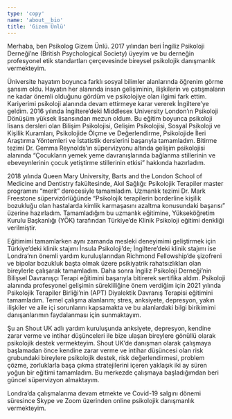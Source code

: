 ```yaml
---
type: 'copy'
name: 'about__bio'
title: 'Gizem Ünlü'
---
```


Merhaba, ben Psikolog Gizem Ünlü. 2017 yılından beri İngiliz Psikoloji Derneği’ne (British Psychological Society) üyeyim ve bu derneğin profesyonel etik standartları çerçevesinde bireysel psikolojik danışmanlık vermekteyim.

Üniversite hayatım boyunca farklı sosyal bilimler alanlarında öğrenim görme şansım oldu. Hayatın her alanında insan gelişiminin, ilişkilerin ve çatışmaların ne kadar önemli olduğunu gördüm ve psikolojiye olan ilgimi fark ettim. Kariyerimi psikoloji alanında devam ettirmeye karar vererek İngiltere’ye geldim. 2016 yılında İngiltere’deki Middlesex University London’ın Psikoloji Dönüşüm yüksek lisansından mezun oldum. Bu eğitim boyunca psikoloji lisans dersleri olan Bilişim Psikolojisi, Gelişim Psikolojisi, Sosyal Psikoloji ve Kişilik Kuramları, Psikolojide Ölçme ve Değerlendirme, Psikolojide İleri Araştırma Yöntemleri ve İstatistik derslerini başarıyla tamamladım. Bitirme tezimi Dr. Gemma Reynolds’ın süpervizyonu altında gelişim psikolojisi alanında “Çocukların yemek yeme davranışlarında bağlanma stillerinin ve ebeveynlerinin çocuk yetiştirme stillerinin etkisi” hakkında hazırladım.

2018 yılında Queen Mary University, Barts and the London School of Medicine and Dentistry fakültesinde, Akıl Sağlığı: Psikolojik Terapiler master programını “merit” derecesiyle tamamladım. Uzmanlık tezimi Dr. Mark Freestone süpervizörlüğünde “Psikolojik terapilerin borderline kişilik bozukluğu olan hastalarda kimlik karmaşasını azaltma konusundaki başarısı” üzerine hazırladım. Tamamladığım bu uzmanlık eğitimine, Yükseköğretim Kurulu Başkanlığı (YÖK) tarafından Türkiye’de Klinik Psikoloji eğitimi denkliği verilmiştir.

Eğitimimi tamamlarken aynı zamanda mesleki deneyimimi geliştirmek için Türkiye’deki klinik stajımı İnsula Psikoloji’de; İngiltere’deki klinik stajımı ise Londra’nın önemli yardım kuruluşlarından Richmond Fellowship’de şizofreni ve bipolar bozukluk başta olmak üzere psikiyatrik rahatsızlıkları olan bireylerle çalışarak tamamladım. Daha sonra İngiliz Psikoloji Derneği’nin Bilişsel Davranışçı Terapi eğitimini başarıyla bitirerek sertifika aldım. Psikoloji alanında profesyonel gelişimin sürekliliğine önem verdiğim için 2021 yılında Psikolojik Terapiler Birliği’nin (APT) Diyalektik Davranış Terapisi eğitimini tamamladım. Temel çalışma alanlarım; stres, anksiyete, depresyon, yakın ilişkiler ve aile içi sorunlarını kapsamakta ve bu alanlardaki bilgi birikimimi danışanlarımın faydalanması için sunmaktayım.

Şu an Shout UK adlı yardım kuruluşunda anksiyete, depresyon, kendine zarar verme ve intihar düşünceleri ile bize ulaşan bireylere gönüllü olarak psikolojik destek vermekteyim. Shout UK’de danışman olarak çalışmaya başlamadan önce kendine zarar verme ve intihar düşüncesi olan risk grubundaki bireylere psikolojik destek, risk değerlendirmesi, problem çözme, zorluklarla başa çıkma stratejilerini içeren yaklaşık iki ay süren yoğun bir eğitimi tamamladım. Bu merkezde çalışmaya başladığımdan beri güncel süpervizyon almaktayım.

Londra’da çalışmalarıma devam etmekte ve Covid-19 salgını dönemi süresince Skype ve Zoom üzerinden online psikolojik danışmanlık vermekteyim.
